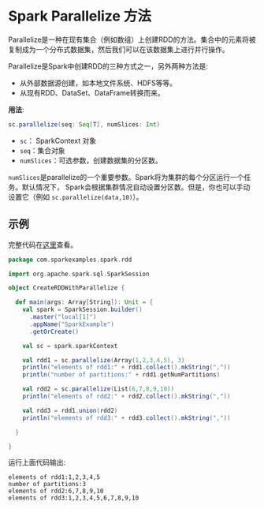 # Spark Parallelize 方法

Parallelize是一种在现有集合（例如数组）上创建RDD的方法。集合中的元素将被复制成为一个分布式数据集，然后我们可以在该数据集上进行并行操作。

Parallelize是Spark中创建RDD的三种方式之一，另外两种方法是:
* 从外部数据源创建，如本地文件系统、HDFS等等。
* 从现有RDD、DataSet、DataFrame转换而来。

**用法**:
```scala
sc.parallelize(seq: Seq[T], numSlices: Int)
```

* `sc`： SparkContext 对象
* `seq`：集合对象
* `numSlices`：可选参数，创建数据集的分区数。

`numSlices`是parallelize的一个重要参数。Spark将为集群的每个分区运行一个任务。默认情况下，
Spark会根据集群情况自动设置分区数。但是，你也可以手动设置它（例如 `sc.parallelize(data,10)`）。

## 示例

完整代码在[这里](https://github.com/jhao104/spark-examples/blob/master/src/main/scala/com/sparkexamples/spark/rdd/CreateRDDWithParallelize.scala)查看。

```scala
package com.sparkexamples.spark.rdd

import org.apache.spark.sql.SparkSession

object CreateRDDWithParallelize {

  def main(args: Array[String]): Unit = {
    val spark = SparkSession.builder()
      .master("local[1]")
      .appName("SparkExample")
      .getOrCreate()

    val sc = spark.sparkContext

    val rdd1 = sc.parallelize(Array(1,2,3,4,5), 3)
    println("elements of rdd1:" + rdd1.collect().mkString(","))
    println("number of partitions:" + rdd1.getNumPartitions)

    val rdd2 = sc.parallelize(List(6,7,8,9,10))
    println("elements of rdd2:" + rdd2.collect().mkString(","))

    val rdd3 = rdd1.union(rdd2)
    println("elements of rdd3:" + rdd3.collect().mkString(","))

  }

}
```

运行上面代码输出:

```shell
elements of rdd1:1,2,3,4,5
number of partitions:3
elements of rdd2:6,7,8,9,10
elements of rdd3:1,2,3,4,5,6,7,8,9,10
```

